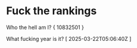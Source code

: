 # Fuck the rankings

Who the hell am I?
{ 10832501 }

What fucking year is it?
[ 2025-03-22T05:06:40Z ]
